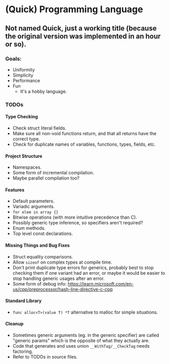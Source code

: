 # (Quick) Programming Language
## Not named Quick, just a working title (because the original version was implemented in an hour or so).

### Goals:
- Uniformity
- Simplicity
- Performance
- Fun
    - It's a hobby language.

### TODOs

#### Type Checking
- Check struct literal fields.
- Make sure all non-void functions return, and that all returns have the correct type.
- Check for duplicate names of variables, functions, types, fields, etc.

#### Project Structure
- Namespaces.
- Some form of incremental compilation.
- Maybe parallel compilation too?

#### Features
- Default parameters.
- Variadic arguments.
- `for elem in array {}`
- Bitwise operations (with more intuitive precedence than C).
- Possibly generic type inference, so specifiers aren't required?
- Enum methods.
- Top level const declarations.

#### Missing Things and Bug Fixes
- Struct equality comparisons.
- Allow `sizeof` on complex types at compile time.
- Don't print duplicate type errors for generics, probably best to stop checking them if one variant had an error, or maybe it would be easier to stop handling generic usages after an error.
- Some form of debug info: https://learn.microsoft.com/en-us/cpp/preprocessor/hash-line-directive-c-cpp

#### Standard Library
- `func alloc<T>(value T) *T` alternative to malloc for simple situations.

#### Cleanup
- Sometimes generic arguments (eg. in the generic specifier) are called "generic params" which is the opposite of what they actually are.
- Code that generates and uses union `__WithTag/__CheckTag` needs factoring.
- Refer to TODOs in source files.